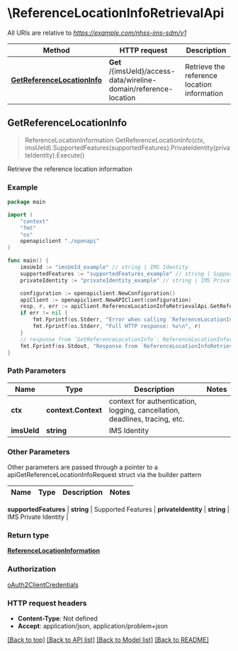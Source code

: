 # \ReferenceLocationInfoRetrievalApi

All URIs are relative to *https://example.com/nhss-ims-sdm/v1*

Method | HTTP request | Description
------------- | ------------- | -------------
[**GetReferenceLocationInfo**](ReferenceLocationInfoRetrievalApi.md#GetReferenceLocationInfo) | **Get** /{imsUeId}/access-data/wireline-domain/reference-location | Retrieve the reference location information



## GetReferenceLocationInfo

> ReferenceLocationInformation GetReferenceLocationInfo(ctx, imsUeId).SupportedFeatures(supportedFeatures).PrivateIdentity(privateIdentity).Execute()

Retrieve the reference location information

### Example

```go
package main

import (
    "context"
    "fmt"
    "os"
    openapiclient "./openapi"
)

func main() {
    imsUeId := "imsUeId_example" // string | IMS Identity
    supportedFeatures := "supportedFeatures_example" // string | Supported Features (optional)
    privateIdentity := "privateIdentity_example" // string | IMS Private Identity (optional)

    configuration := openapiclient.NewConfiguration()
    apiClient := openapiclient.NewAPIClient(configuration)
    resp, r, err := apiClient.ReferenceLocationInfoRetrievalApi.GetReferenceLocationInfo(context.Background(), imsUeId).SupportedFeatures(supportedFeatures).PrivateIdentity(privateIdentity).Execute()
    if err != nil {
        fmt.Fprintf(os.Stderr, "Error when calling `ReferenceLocationInfoRetrievalApi.GetReferenceLocationInfo``: %v\n", err)
        fmt.Fprintf(os.Stderr, "Full HTTP response: %v\n", r)
    }
    // response from `GetReferenceLocationInfo`: ReferenceLocationInformation
    fmt.Fprintf(os.Stdout, "Response from `ReferenceLocationInfoRetrievalApi.GetReferenceLocationInfo`: %v\n", resp)
}
```

### Path Parameters


Name | Type | Description  | Notes
------------- | ------------- | ------------- | -------------
**ctx** | **context.Context** | context for authentication, logging, cancellation, deadlines, tracing, etc.
**imsUeId** | **string** | IMS Identity | 

### Other Parameters

Other parameters are passed through a pointer to a apiGetReferenceLocationInfoRequest struct via the builder pattern


Name | Type | Description  | Notes
------------- | ------------- | ------------- | -------------

 **supportedFeatures** | **string** | Supported Features | 
 **privateIdentity** | **string** | IMS Private Identity | 

### Return type

[**ReferenceLocationInformation**](ReferenceLocationInformation.md)

### Authorization

[oAuth2ClientCredentials](../README.md#oAuth2ClientCredentials)

### HTTP request headers

- **Content-Type**: Not defined
- **Accept**: application/json, application/problem+json

[[Back to top]](#) [[Back to API list]](../README.md#documentation-for-api-endpoints)
[[Back to Model list]](../README.md#documentation-for-models)
[[Back to README]](../README.md)

